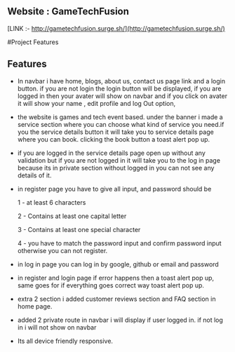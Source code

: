 
## Website : GameTechFusion

[LINK :- http://gametechfusion.surge.sh/](http://gametechfusion.surge.sh/)


#Project Features

## Features

- In navbar i have home, blogs, about us, contact us page link and a login button. if you are not login the login button will be displayed, if you are logged in then your avater will show on navbar and if you click on avater it will show your name , edit profile and log Out  option,

- the website is games and tech event based. under the banner i made a service section where you can choose what kind of service you need.if you the service details button it will take you to service details page where you can  book. clicking the book button a toast alert pop up.

- if you are logged in the service details page open up without any validation but if you are not logged in it will take you to the log in page because its in private section without logged in you can not see any details of it.

- in register page you have to give all input, and password should be

    1 - at least 6 characters

    2 - Contains at least one capital letter

    3 - Contains at least one special character

    4 - you have to match the password input and confirm password input
    otherwise you can not register. 

- in log in page you can log in by google, github or email and password

- in register and login page if error happens then a toast alert pop up, same goes for if everything goes correct way toast alert pop up.

-  extra 2 section i added customer reviews section and FAQ section in home page.

-  added 2 private route in navbar i will display if user logged in. if not log in i will not show on navbar

- Its all device friendly responsive.

